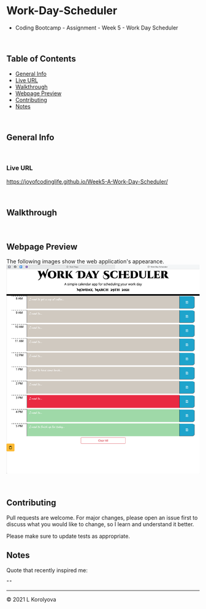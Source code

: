 # Work-Day-Scheduler
* Coding Bootcamp - Assignment - Week 5 - Work Day Scheduler
<br>

## Table of Contents
* [General Info](#general-info)
* [Live URL](#live-url)
* [Walkthrough](#walkthrough)
* [Webpage Preview](#webpage-preview)
* [Contributing](#contributing)
* [Notes](#notes)

<br>

## General Info

<br>

### Live URL
https://joyofcodinglife.github.io/Week5-A-Work-Day-Scheduler/

<br>

## Walkthrough



<br>

## Webpage Preview
The following images show the web application's appearance.
![Webpage Preview](./assets/images/WebpagePreview.png)

<br>

## Contributing
Pull requests are welcome. For major changes, please open an issue first to discuss what you would like to change, so I learn and understand it better.

Please make sure to update tests as appropriate.
<br>

## Notes
Quote that recently inspired me:

    ""

---
© 2021 L Korolyova